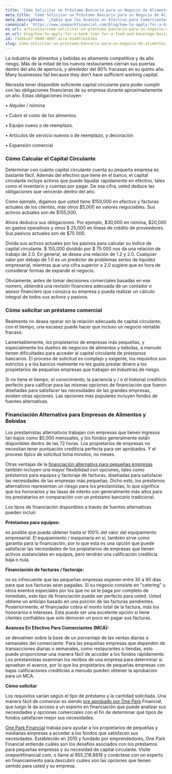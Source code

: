 ```yaml
---
title: 'Cómo Solicitar un Préstamo Bancario para un Negocio de Alimentos y Bebidas'
meta_title: 'Cómo Solicitar un Préstamo Bancario para un Negocio de Alimentos y Bebidas'
meta_description: '¿Sabía que los Avances en Efectivo para Comerciantes (MCA) no son solo para comerciantes? Si usted administra un restaurante, un camión de comida rápida u otro tipo de negocio de alimentos y bebidas, la financiación de MCA puede ser la mejor manera de acceder fácilmente a la financiación que necesita para cumplir con sus obligaciones financieras y / o hacer crecer su negocio.'
canonical: 'https://www.oneparkfinancial.com/blog/how-to-apply-for-a-bank-loan-for-a-food-and-beverage-business'
es_url: articulos/como-solicitar-un-prestamo-bancario-para-un-negocio-de-alimentos-y-bebidas
en_url: blog/how-to-apply-for-a-bank-loan-for-a-food-and-beverage-business
id: 73a5bcb7-0800-4607-acca-61e6fcb1b16a
slug: Como-solicitar-un-prestamo-bancario-para-un-negocio-de-alimentos-y-bebidas
---
```

La industria de alimentos y bebidas es altamente competitiva y de alto riesgo. Más de la mitad de los nuevos restaurantes cierran sus puertas dentro del año de apertura, y alrededor del 80% fracasan en su quinto año. Many businesses fail because they don’t have sufficient working capital. 

Necesita tener disponible suficiente capital circulante para poder cumplir con las obligaciones financieras de su empresa durante aproximadamente un año. Estas obligaciones incluyen:

•	Alquiler / nómina

•	Cubrir el costo de los alimentos.

•	Equipo nuevo o de reemplazo.

•	Artículos de servicio nuevos o de reemplazo, y decoración

•	Expansión comercial

### Cómo Calcular el Capital Circulante

Determinar con  cuánto capital circulante cuenta su pequeña empresa es bastante fácil. Además del efectivo que tiene en el banco, el capital circulante incluye activos que puede liquidar rápidamente en efectivo, tales como el inventario y cuentas por pagar. De esa cifra, usted deduce las obligaciones que vencerán dentro del año.

Como ejemplo, digamos que usted tiene $150,000 en efectivo y facturas actuales de los clientes, más otros $5,000 en valores negociables. Sus activos actuales son de $155,000. 

Ahora deduzca sus obligaciones. Por ejemplo, $30,000 en nómina, $20,000 en gastos operativos y otros $ 25,000 en líneas de crédito de proveedores. Sus pasivos actuales son de $75 000. 

Divida sus activos actuales por los pasivos para calcular su índice de capital circulante. $ 155,000 dividido por  $ 75 000 nos da una relación de trabajo de 2.0. En general, se desea una relación de 1.2 y 2.0. Cualquier valor por debajo de 1.0 es un predictor de problemas serios de liquidez empresarial, mientras que una cifra superior a 2.0 sugiere que es hora de considerar formas de expandir el negocio.

Obviamente, antes de tomar decisiones comerciales basadas en ese número, obtendrá una revisión financiera adecuada de un contador o asesor financiero que conozca su empresa y pueda realizar un cálculo integral de todos sus activos y pasivos.

### Cómo solicitar un préstamo comercial

Realmente no desea operar sin la relación adecuada de capital circulante; con el tiempo, una escasez puede hacer que incluso un negocio rentable fracase. 

Lamentablemente, los propietarios de empresas más pequeñas, y especialmente los dueños de negocios de alimentos y bebidas, a menudo tienen dificultades para acceder al capital circulante de préstamos bancarios. El proceso de solicitud es complejo y exigente, los requisitos son estrictos y a los bancos realmente no les gusta prestar dinero a los propietarios de pequeñas empresas que trabajan en industrias de riesgo.

Si no tiene el tiempo, el conocimiento, la paciencia y / o el historial crediticio perfecto para calificar para las mismas opciones de financiación que fueron diseñadas para satisfacer las necesidades de las grandes empresas, existen otras opciones. Las opciones más populares incluyen fondos de fuentes alternativas.

### Financiación Alternativa para Empresas de Alimentos y Bebidas

Los prestamistas alternativos trabajan con empresas que tienen ingresos tan bajos como $5,000 mensuales, y los fondos generalmente están disponibles dentro de las 72 horas. Los propietarios de empresas no necesitan tener puntuación crediticia perfecta para ser aprobados. Y el proceso típico de solicitud toma minutos, no meses. 

Otras ventajas de la [financiación alternativa para pequeñas empresas](https://www.oneparkfinancial.com/es/articulos/alternativas-de-prestamos-para-pequenas-empresas) también incluyen una mayor flexibilidad con opciones, tales como préstamos para equipos y factoraje de facturas, diseñadas para satisfacer las necesidades de las empresas más pequeñas. Dicho esto, los préstamos alternativos representan un riesgo para los prestamistas, lo que significa que los honorarios y las tasas de interés son generalmente más altos para los prestatarios en comparación con un préstamo bancario tradicional. 

Los tipos de financiación disponibles a través de fuentes alternativas pueden incluir:

**Préstamos para equipos:**

es posible que pueda obtener hasta el 100% del valor del equipamiento empresarial.   El equipamiento / maquinaria en sí, también sirve como garantía para la financiación, por lo que esta es una opción que puede satisfacer las necesidades de los propietarios de empresas que tienen activos sustanciales en equipos, pero tendrán una calificación crediticia baja o nula.

**Financiación de facturas / factoraje:**

no es infrecuente que las pequeñas empresas esperen entre  30 a 90 días para que sus facturas sean pagadas. Si su negocio consiste en "catering" u otros eventos especiales por los que no se le paga por completo de inmediato, este tipo de financiación puede ser perfecto para usted. Usted obtiene un anticipo basado en una porción de las facturas pendientes. Posteriormente, el financiador cobra el monto total de la factura, más los honorarios e intereses. Esta puede ser una excelente opción si tiene clientes confiables que solo demoran un poco en pagar sus facturas. 

**Avances En Efectivo Para Comerciantes (MCA):** 

se devuelven sobre la base de un porcentaje de las ventas diarias o semanales del comerciante. Para las pequeñas empresas que dependen de transacciones diarias o semanales, como restaurantes o tiendas, esto puede proporcionar una manera fácil de acceder a los fondos rápidamente. Los prestamistas examinan los recibos de una empresa para determinar si aprueban el avance, por lo que los propietarios de pequeñas empresas con bajas calificaciones crediticias a menudo pueden obtener la aprobación para un MCA. 

**Cómo solicitar**

Los requisitos varían según el tipo de préstamo y la cantidad solicitada. Una manera fácil de comenzar es siendo [pre aprobado por One Park](https://www.oneparkfinancial.com/es/preaprob) Financial, que luego le da acceso a un experto en financiación que puede analizar sus necesidades y opciones comerciales con el fin de determinar qué tipos de fondos satisfacen mejor sus necesidades.

[One Park Financial](https://www.oneparkfinancial.com/es/) trabaja para ayudar a los propietarios de pequeñas y medianas empresas a acceder a los fondos que satisfacen sus necesidades. Establecido en 2010 y fundado por emprendedores, One Park Financial entiende cuáles son los desafíos asociados con los préstamos para pequeñas empresas y su necesidad de capital circulante. Visite oneparkfinancial.com, o llame al 855.218.8819 y conéctese con un experto en financiamiento para descubrir cuáles son las opciones que tienen sentido para usted y su empresa.
